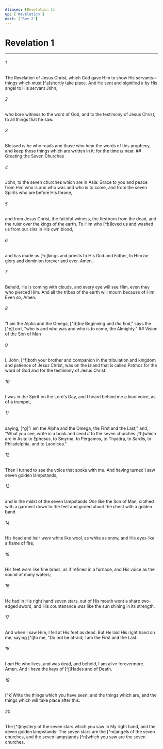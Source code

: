 ```yaml
---
Aliases: [Revelation 1]
up: ['Revelation']
next: ['Rev 2']
---
```

# Revelation 1

***


###### 1 
The Revelation of Jesus Christ, which God gave Him to show His servants--things which must [^a]shortly take place. And He sent and signified _it_ by His angel to His servant John, 

###### 2 
who bore witness to the word of God, and to the testimony of Jesus Christ, to all things that he saw. 

###### 3 
Blessed _is_ he who reads and those who hear the words of this prophecy, and keep those things which are written in it; for the time _is_ near. ## Greeting the Seven Churches 

###### 4 
John, to the seven churches which are in Asia: Grace to you and peace from Him who is and who was and who is to come, and from the seven Spirits who are before His throne, 

###### 5 
and from Jesus Christ, the faithful witness, the firstborn from the dead, and the ruler over the kings of the earth. To Him who [^b]loved us and washed us from our sins in His own blood, 

###### 6 
and has made us [^c]kings and priests to His God and Father, to Him _be_ glory and dominion forever and ever. Amen. 

###### 7 
Behold, He is coming with clouds, and every eye will see Him, even they who pierced Him. And all the tribes of the earth will mourn because of Him. Even so, Amen. 

###### 8 
"I am the Alpha and the Omega, [^d]_the_ Beginning and _the_ End," says the [^e]Lord, "who is and who was and who is to come, the Almighty." ## Vision of the Son of Man 

###### 9 
I, John, [^f]both your brother and companion in the tribulation and kingdom and patience of Jesus Christ, was on the island that is called Patmos for the word of God and for the testimony of Jesus Christ. 

###### 10 
I was in the Spirit on the Lord's Day, and I heard behind me a loud voice, as of a trumpet, 

###### 11 
saying, [^g]"I am the Alpha and the Omega, the First and the Last," and, "What you see, write in a book and send _it_ to the seven churches [^h]which are in Asia: to Ephesus, to Smyrna, to Pergamos, to Thyatira, to Sardis, to Philadelphia, and to Laodicea." 

###### 12 
Then I turned to see the voice that spoke with me. And having turned I saw seven golden lampstands, 

###### 13 
and in the midst of the seven lampstands _One_ like the Son of Man, clothed with a garment down to the feet and girded about the chest with a golden band. 

###### 14 
His head and hair _were_ white like wool, as white as snow, and His eyes like a flame of fire; 

###### 15 
His feet _were_ like fine brass, as if refined in a furnace, and His voice as the sound of many waters; 

###### 16 
He had in His right hand seven stars, out of His mouth went a sharp two-edged sword, and His countenance _was_ like the sun shining in its strength. 

###### 17 
And when I saw Him, I fell at His feet as dead. But He laid His right hand on me, saying [^i]to me, "Do not be afraid; I am the First and the Last. 

###### 18 
I _am_ He who lives, and was dead, and behold, I am alive forevermore. Amen. And I have the keys of [^j]Hades and of Death. 

###### 19 
[^k]Write the things which you have seen, and the things which are, and the things which will take place after this. 

###### 20 
The [^l]mystery of the seven stars which you saw in My right hand, and the seven golden lampstands: The seven stars are the [^m]angels of the seven churches, and the seven lampstands [^n]which you saw are the seven churches.
